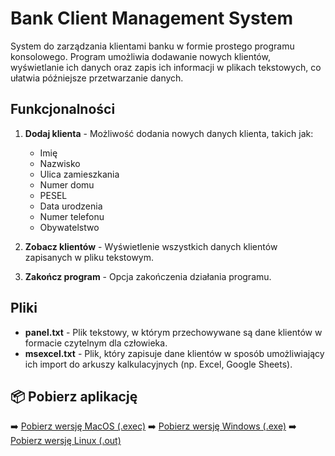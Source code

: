 # Bank Client Management System

System do zarządzania klientami banku w formie prostego programu konsolowego. Program umożliwia dodawanie nowych klientów, wyświetlanie ich danych oraz zapis ich informacji w plikach tekstowych, co ułatwia późniejsze przetwarzanie danych.

## Funkcjonalności

1. **Dodaj klienta** - Możliwość dodania nowych danych klienta, takich jak:
   - Imię
   - Nazwisko
   - Ulica zamieszkania
   - Numer domu
   - PESEL
   - Data urodzenia
   - Numer telefonu
   - Obywatelstwo

2. **Zobacz klientów** - Wyświetlenie wszystkich danych klientów zapisanych w pliku tekstowym.

3. **Zakończ program** - Opcja zakończenia działania programu.

## Pliki

- **panel.txt** - Plik tekstowy, w którym przechowywane są dane klientów w formacie czytelnym dla człowieka.
- **msexcel.txt** - Plik, który zapisuje dane klientów w sposób umożliwiający ich import do arkuszy kalkulacyjnych (np. Excel, Google Sheets).

## 📦 Pobierz aplikację

➡️ [Pobierz wersję MacOS (.exec)](./client/bank_client_managmentv10.exec)
➡️ [Pobierz wersję Windows (.exe)](./client/bank_client_managmentv10.exe)
➡️ [Pobierz wersję Linux (.out)](./client/bank_client_managmentv10.out)